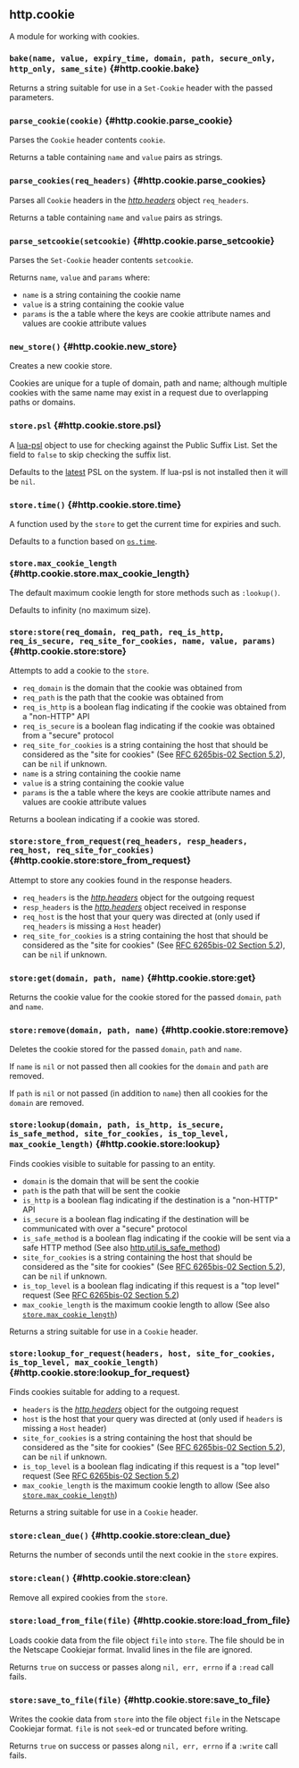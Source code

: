 ## http.cookie

A module for working with cookies.

### `bake(name, value, expiry_time, domain, path, secure_only, http_only, same_site)` <!-- --> {#http.cookie.bake}

Returns a string suitable for use in a `Set-Cookie` header with the passed parameters.


### `parse_cookie(cookie)` <!-- --> {#http.cookie.parse_cookie}

Parses the `Cookie` header contents `cookie`.

Returns a table containing `name` and `value` pairs as strings.


### `parse_cookies(req_headers)` <!-- --> {#http.cookie.parse_cookies}

Parses all `Cookie` headers in the [*http.headers*](#http.headers) object `req_headers`.

Returns a table containing `name` and `value` pairs as strings.


### `parse_setcookie(setcookie)` <!-- --> {#http.cookie.parse_setcookie}

Parses the `Set-Cookie` header contents `setcookie`.

Returns `name`, `value` and `params` where:

  - `name` is a string containing the cookie name
  - `value` is a string containing the cookie value
  - `params` is the a table where the keys are cookie attribute names and values are cookie attribute values


### `new_store()` <!-- --> {#http.cookie.new_store}

Creates a new cookie store.

Cookies are unique for a tuple of domain, path and name;
although multiple cookies with the same name may exist in a request due to overlapping paths or domains.


### `store.psl` <!-- --> {#http.cookie.store.psl}

A [lua-psl](https://github.com/daurnimator/lua-psl) object to use for checking against the Public Suffix List.
Set the field to `false` to skip checking the suffix list.

Defaults to the [latest](https://rockdaboot.github.io/libpsl/libpsl-Public-Suffix-List-functions.html#psl-latest) PSL on the system. If lua-psl is not installed then it will be `nil`.


### `store.time()` <!-- --> {#http.cookie.store.time}

A function used by the `store` to get the current time for expiries and such.

Defaults to a function based on [`os.time`](https://www.lua.org/manual/5.3/manual.html#pdf-os.time).


### `store.max_cookie_length` <!-- --> {#http.cookie.store.max_cookie_length}

The default maximum cookie length for store methods such as `:lookup()`.

Defaults to infinity (no maximum size).


### `store:store(req_domain, req_path, req_is_http, req_is_secure, req_site_for_cookies, name, value, params)` <!-- --> {#http.cookie.store:store}

Attempts to add a cookie to the `store`.

  - `req_domain` is the domain that the cookie was obtained from
  - `req_path` is the path that the cookie was obtained from
  - `req_is_http` is a boolean flag indicating if the cookie was obtained from a "non-HTTP" API
  - `req_is_secure` is a boolean flag indicating if the cookie was obtained from a "secure" protocol
  - `req_site_for_cookies` is a string containing the host that should be considered as the "site for cookies" (See [RFC 6265bis-02 Section 5.2](https://tools.ietf.org/html/draft-ietf-httpbis-rfc6265bis-02#section-5.2)), can be `nil` if unknown.
  - `name` is a string containing the cookie name
  - `value` is a string containing the cookie value
  - `params` is the a table where the keys are cookie attribute names and values are cookie attribute values

Returns a boolean indicating if a cookie was stored.


### `store:store_from_request(req_headers, resp_headers, req_host, req_site_for_cookies)` <!-- --> {#http.cookie.store:store_from_request}

Attempt to store any cookies found in the response headers.

  - `req_headers` is the [*http.headers*](#http.headers) object for the outgoing request
  - `resp_headers` is the [*http.headers*](#http.headers) object received in response
  - `req_host` is the host that your query was directed at (only used if `req_headers` is missing a `Host` header)
  - `req_site_for_cookies` is a string containing the host that should be considered as the "site for cookies" (See [RFC 6265bis-02 Section 5.2](https://tools.ietf.org/html/draft-ietf-httpbis-rfc6265bis-02#section-5.2)), can be `nil` if unknown.


### `store:get(domain, path, name)` <!-- --> {#http.cookie.store:get}

Returns the cookie value for the cookie stored for the passed `domain`, `path` and `name`.


### `store:remove(domain, path, name)` <!-- --> {#http.cookie.store:remove}

Deletes the cookie stored for the passed `domain`, `path` and `name`.

If `name` is `nil` or not passed then all cookies for the `domain` and `path` are removed.

If `path` is `nil` or not passed (in addition to `name`) then all cookies for the `domain` are removed.


### `store:lookup(domain, path, is_http, is_secure, is_safe_method, site_for_cookies, is_top_level, max_cookie_length)` <!-- --> {#http.cookie.store:lookup}

Finds cookies visible to suitable for passing to an entity.

  - `domain` is the domain that will be sent the cookie
  - `path` is the path that will be sent the cookie
  - `is_http` is a boolean flag indicating if the destination is a "non-HTTP" API
  - `is_secure` is a boolean flag indicating if the destination will be communicated with over a "secure" protocol
  - `is_safe_method` is a boolean flag indicating if the cookie will be sent via a safe HTTP method (See also [http.util.is_safe_method](#http.util.is_safe_method))
  - `site_for_cookies` is a string containing the host that should be considered as the "site for cookies" (See [RFC 6265bis-02 Section 5.2](https://tools.ietf.org/html/draft-ietf-httpbis-rfc6265bis-02#section-5.2)), can be `nil` if unknown.
  - `is_top_level` is a boolean flag indicating if this request is a "top level" request (See [RFC 6265bis-02 Section 5.2](https://tools.ietf.org/html/draft-ietf-httpbis-rfc6265bis-02#section-5.2))
  - `max_cookie_length` is the maximum cookie length to allow (See also [`store.max_cookie_length`](#http.cookie.store.max_cookie_length))

Returns a string suitable for use in a `Cookie` header.


### `store:lookup_for_request(headers, host, site_for_cookies, is_top_level, max_cookie_length)` <!-- --> {#http.cookie.store:lookup_for_request}

Finds cookies suitable for adding to a request.

  - `headers` is the [*http.headers*](#http.headers) object for the outgoing request
  - `host` is the host that your query was directed at (only used if `headers` is missing a `Host` header)
  - `site_for_cookies` is a string containing the host that should be considered as the "site for cookies" (See [RFC 6265bis-02 Section 5.2](https://tools.ietf.org/html/draft-ietf-httpbis-rfc6265bis-02#section-5.2)), can be `nil` if unknown.
  - `is_top_level` is a boolean flag indicating if this request is a "top level" request (See [RFC 6265bis-02 Section 5.2](https://tools.ietf.org/html/draft-ietf-httpbis-rfc6265bis-02#section-5.2))
  - `max_cookie_length` is the maximum cookie length to allow (See also [`store.max_cookie_length`](#http.cookie.store.max_cookie_length))

Returns a string suitable for use in a `Cookie` header.


### `store:clean_due()` <!-- --> {#http.cookie.store:clean_due}

Returns the number of seconds until the next cookie in the `store` expires.


### `store:clean()` <!-- --> {#http.cookie.store:clean}

Remove all expired cookies from the `store`.


### `store:load_from_file(file)` <!-- --> {#http.cookie.store:load_from_file}

Loads cookie data from the file object `file` into `store`.
The file should be in the Netscape Cookiejar format.
Invalid lines in the file are ignored.

Returns `true` on success or passes along `nil, err, errno` if a `:read` call fails.


### `store:save_to_file(file)` <!-- --> {#http.cookie.store:save_to_file}

Writes the cookie data from `store` into the file object `file` in the Netscape Cookiejar format.
`file` is not `seek`-ed or truncated before writing.

Returns `true` on success or passes along `nil, err, errno` if a `:write` call fails.
